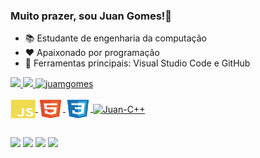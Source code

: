 ### Muito prazer, sou Juan Gomes!👋

- 📚 Estudante de engenharia da computação
- ♥ Apaixonado por programação 
- 🎒 Ferramentas principais: Visual Studio Code e GitHub

<div>
  <a href="https://github.com/juammgomes">
  <img height="180em" src="https://github-readme-stats.vercel.app/api?username=juamgomes&show_icons=true&theme=gruvbox&include_all_commits=true&count_private=true"/>
  <img height="180em" src="https://github-readme-stats.vercel.app/api/top-langs/?username=juamgomes&layout=compact&langs_count=7&theme=gruvbox"/>
    <img src="https://komarev.com/ghpvc/?username=juamgomes&color=green" alt="juamgomes" /> 
</div>
  
 <div style="display: inline_block"><br>
  <img align="center" alt="Juan-Js" height="30" width="40" src="https://raw.githubusercontent.com/devicons/devicon/master/icons/javascript/javascript-plain.svg">
  <img align="center" alt="Juan-HTML" height="30" width="40" src="https://raw.githubusercontent.com/devicons/devicon/master/icons/html5/html5-original.svg">
  <img align="center" alt="Juan-CSS" height="30" width="40" src="https://raw.githubusercontent.com/devicons/devicon/master/icons/css3/css3-original.svg">
  <img align="center" alt="Juan-C++" height="30" width="40" src="https://cdn.worldvectorlogo.com/logos/c.svg">
 </div> 
  
  ##
  
 <div> 
  <a href="https://www.instagram.com/juangmes_/" target="_blank"><img src="https://img.shields.io/badge/-Instagram-%23E4405F?style=for-the-badge&logo=instagram&logoColor=white" target="_blank"></a>
 <a href="https://discord.gg/64WY6QkE" target="_blank"><img src="https://img.shields.io/badge/Discord-7289DA?style=for-the-badge&logo=discord&logoColor=white" target="_blank"></a> 
  <a href = "juanmartinsgmess@gmail.com"><img src="https://img.shields.io/badge/-Gmail-%23333?style=for-the-badge&logo=gmail&logoColor=white" target="_blank"></a>
  <a href="https://www.linkedin.com/in/juan-martins-gomes-a5ab21212/" target="_blank"><img src="https://img.shields.io/badge/-LinkedIn-%230077B5?style=for-the-badge&logo=linkedin&logoColor=white" target="_blank"></a> 
 </div>
